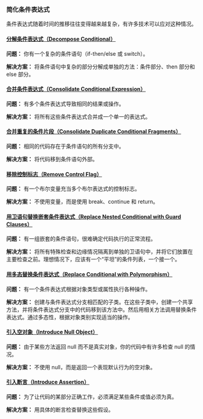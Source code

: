 ### 简化条件表达式

条件表达式随着时间的推移往往变得越来越复杂，有许多技术可以应对这种情况。

#### [分解条件表达式（Decompose Conditional）](DecomposeConditional.md)
**问题：** 你有一个复杂的条件语句（if-then/else 或 switch）。

**解决方案：** 将条件语句中复杂的部分分解成单独的方法：条件部分、then 部分和 else 部分。

#### [合并条件表达式（Consolidate Conditional Expression）](ConsolidateConditionalExpression.md)
**问题：** 有多个条件表达式导致相同的结果或操作。

**解决方案：** 将所有这些条件表达式合并成一个单一的表达式。

#### [合并重复的条件片段（Consolidate Duplicate Conditional Fragments）](ConsolidateDuplicateConditionalFragments.md)
**问题：** 相同的代码存在于条件语句的所有分支中。

**解决方案：** 将代码移到条件语句外部。

#### [移除控制标志（Remove Control Flag）](RemoveControlFlag.md)
**问题：** 有一个布尔变量充当多个布尔表达式的控制标志。

**解决方案：** 不使用变量，而是使用 break、continue 和 return。

#### [用卫语句替换嵌套条件表达式（Replace Nested Conditional with Guard Clauses）](ReplaceNestedConditionalwithGuardClauses.md)
**问题：** 有一组嵌套的条件语句，很难确定代码执行的正常流程。

**解决方案：** 将所有特殊检查和边缘情况隔离到单独的卫语句中，并将它们放置在主要检查之前。理想情况下，应该有一个“平坦”的条件列表，一个接一个。

#### [用多态替换条件表达式（Replace Conditional with Polymorphism）](ReplaceConditionalwithPolymorphism.md)
**问题：** 有一个条件表达式根据对象类型或属性执行各种操作。

**解决方案：** 创建与条件表达式分支相匹配的子类。在这些子类中，创建一个共享方法，并将条件表达式分支中的代码移到该方法中。然后用相关方法调用替换条件表达式。通过多态性，根据对象类别实现适当的操作。

#### [引入空对象（Introduce Null Object）](IntroduceNullObject.md)
**问题：** 由于某些方法返回 null 而不是真实对象，你的代码中有许多检查 null 的情况。

**解决方案：** 不使用 null，而是返回一个表现默认行为的空对象。

#### [引入断言（Introduce Assertion）](IntroduceAssertion.md)
**问题：** 为了让代码的某部分正确工作，必须满足某些条件或值必须为真。

**解决方案：** 用具体的断言检查替换这些假设。